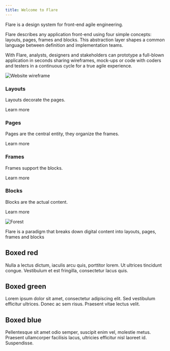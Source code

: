 ```yaml
---
title: Welcome to Flare
---
```


<!-- Hero -->

<columns number="2" number-s="1">

<!-- # Welcome to Flare -->

Flare is a design system for front-end agile engineering.

Flare describes any application front-end using four simple concepts: layouts, pages, frames and blocks. This abstraction layer shapes a common language between definition and implementation teams.

With Flare, analysts, designers and stakeholders can prototype a full-blown application in seconds sharing wireframes, mock-ups or code with coders and testers in a continuous cycle for a true agile experience.

<block>

![Website wireframe](uploads/lkmx-logo.png)

</block>

</columns>

<!-- Components -->

<columns number="4" number-m="2" number-s="2">

<block>

### Layouts

Layouts decorate the pages.

Learn more

</block>

<block>

### Pages

Pages are the central entity, they organize the frames.

Learn more

</block>

<block>

### Frames

Frames support the blocks.

Learn more

</block>

<block>

### Blocks

Blocks are the actual content.

Learn more

</block>

</columns>

![Forest](./img/forest.jpg)

Flare is a paradigm that breaks down digital content into layouts, pages, frames and blocks

<columns number="3" number-s="1">

<block class="red-box">

## Boxed red

Nulla a lectus dictum, iaculis arcu quis, porttitor lorem. Ut ultrices tincidunt congue. Vestibulum et est fringilla, consectetur lacus quis.

</block>

<block class="green-box">

## Boxed green

Lorem ipsum dolor sit amet, consectetur adipiscing elit. Sed vestibulum efficitur ultrices. Donec ac sem risus. Praesent vitae lectus velit.

</block>

<block class="blue-box">

## Boxed blue

Pellentesque sit amet odio semper, suscipit enim vel, molestie metus. Praesent ullamcorper facilisis lacus, ultricies efficitur nisl laoreet id. Suspendisse.

</block>

</columns>
